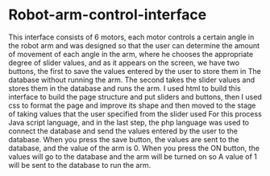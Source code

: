 # Robot-arm-control-interface
This interface consists of 6 motors, each motor controls a certain angle in the robot arm and was designed so that the user can determine the amount of movement of each angle in the arm, where he chooses the appropriate degree of slider values, and as it appears on the screen, we have two buttons, the first to save the values entered by the user to store them in The database without running the arm. The second takes the slider values and stores them in the database and runs the arm. I used html to build this interface to build the page structure and put sliders and buttons, then I used css to format the page and improve its shape and then moved to the stage of taking values that the user specified from the slider used For this process Java script language, and in the last step, the php language was used to connect the database and send the values entered by the user to the database. When you press the save button, the values are sent to the database, and the value of the arm is 0. When you press the ON button, the values will go to the database and the arm will be turned on so A value of 1 will be sent to the database to run the arm.
